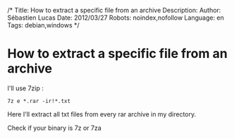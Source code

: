 /*
Title: How to extract a specific file from an archive
Description: 
Author: Sébastien Lucas
Date: 2012/03/27
Robots: noindex,nofollow
Language: en
Tags: debian,windows
*/
# How to extract a specific file from an archive

I'll use 7zip :
```
7z e *.rar -ir!*.txt
```
Here I'll extract all txt files from every rar archive in my directory.

Check if your binary is 7z or 7za


